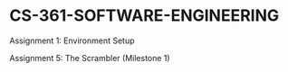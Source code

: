 # CS-361-SOFTWARE-ENGINEERING
Assignment 1: Environment Setup 

Assignment 5: The Scrambler (Milestone 1)

